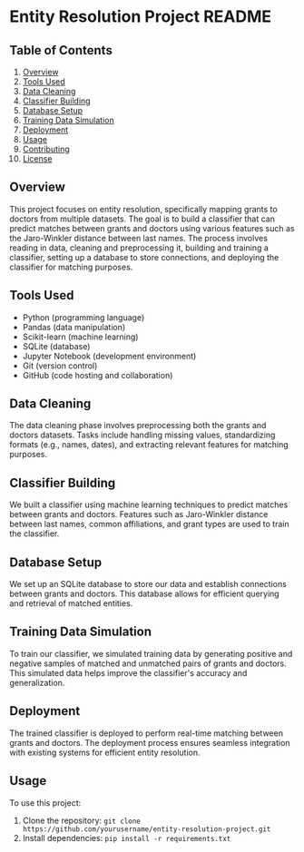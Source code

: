 # Entity Resolution Project README

## Table of Contents
1. [Overview](#overview)
2. [Tools Used](#tools-used)
3. [Data Cleaning](#data-cleaning)
4. [Classifier Building](#classifier-building)
5. [Database Setup](#database-setup)
6. [Training Data Simulation](#training-data-simulation)
7. [Deployment](#deployment)
8. [Usage](#usage)
9. [Contributing](#contributing)
10. [License](#license)

## Overview
This project focuses on entity resolution, specifically mapping grants to doctors from multiple datasets. The goal is to build a classifier that can predict matches between grants and doctors using various features such as the Jaro-Winkler distance between last names. The process involves reading in data, cleaning and preprocessing it, building and training a classifier, setting up a database to store connections, and deploying the classifier for matching purposes.

## Tools Used
- Python (programming language)
- Pandas (data manipulation)
- Scikit-learn (machine learning)
- SQLite (database)
- Jupyter Notebook (development environment)
- Git (version control)
- GitHub (code hosting and collaboration)

## Data Cleaning
The data cleaning phase involves preprocessing both the grants and doctors datasets. Tasks include handling missing values, standardizing formats (e.g., names, dates), and extracting relevant features for matching purposes.

## Classifier Building
We built a classifier using machine learning techniques to predict matches between grants and doctors. Features such as Jaro-Winkler distance between last names, common affiliations, and grant types are used to train the classifier.

## Database Setup
We set up an SQLite database to store our data and establish connections between grants and doctors. This database allows for efficient querying and retrieval of matched entities.

## Training Data Simulation
To train our classifier, we simulated training data by generating positive and negative samples of matched and unmatched pairs of grants and doctors. This simulated data helps improve the classifier's accuracy and generalization.

## Deployment
The trained classifier is deployed to perform real-time matching between grants and doctors. The deployment process ensures seamless integration with existing systems for efficient entity resolution.

## Usage
To use this project:
1. Clone the repository: `git clone https://github.com/yourusername/entity-resolution-project.git`
2. Install dependencies: `pip install -r requirements.txt`
